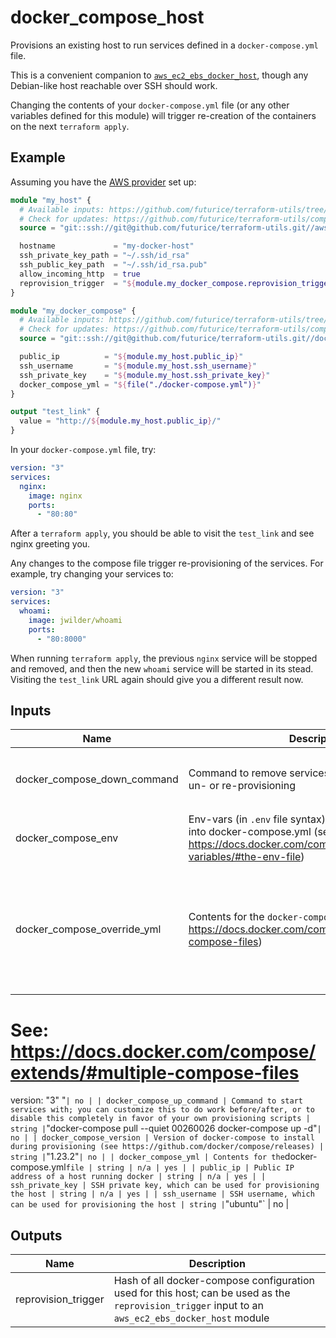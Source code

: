 # docker_compose_host

Provisions an existing host to run services defined in a `docker-compose.yml` file.

This is a convenient companion to [`aws_ec2_ebs_docker_host`](https://github.com/futurice/terraform-utils/tree/master/aws_ec2_ebs_docker_host), though any Debian-like host reachable over SSH should work.

Changing the contents of your `docker-compose.yml` file (or any other variables defined for this module) will trigger re-creation of the containers on the next `terraform apply`.

## Example

Assuming you have the [AWS provider](https://www.terraform.io/docs/providers/aws/index.html) set up:

```tf
module "my_host" {
  # Available inputs: https://github.com/futurice/terraform-utils/tree/master/docker_compose_host#inputs
  # Check for updates: https://github.com/futurice/terraform-utils/compare/v9.3...master
  source = "git::ssh://git@github.com/futurice/terraform-utils.git//aws_ec2_ebs_docker_host?ref=v9.3"

  hostname             = "my-docker-host"
  ssh_private_key_path = "~/.ssh/id_rsa"
  ssh_public_key_path  = "~/.ssh/id_rsa.pub"
  allow_incoming_http  = true
  reprovision_trigger  = "${module.my_docker_compose.reprovision_trigger}"
}

module "my_docker_compose" {
  # Available inputs: https://github.com/futurice/terraform-utils/tree/master/docker_compose_host#inputs
  # Check for updates: https://github.com/futurice/terraform-utils/compare/v9.3...master
  source = "git::ssh://git@github.com/futurice/terraform-utils.git//docker_compose_host?ref=v9.3"

  public_ip          = "${module.my_host.public_ip}"
  ssh_username       = "${module.my_host.ssh_username}"
  ssh_private_key    = "${module.my_host.ssh_private_key}"
  docker_compose_yml = "${file("./docker-compose.yml")}"
}

output "test_link" {
  value = "http://${module.my_host.public_ip}/"
}
```

In your `docker-compose.yml` file, try:

```yml
version: "3"
services:
  nginx:
    image: nginx
    ports:
      - "80:80"
```

After a `terraform apply`, you should be able to visit the `test_link` and see nginx greeting you.

Any changes to the compose file trigger re-provisioning of the services. For example, try changing your services to:

```yml
version: "3"
services:
  whoami:
    image: jwilder/whoami
    ports:
      - "80:8000"
```

When running `terraform apply`, the previous `nginx` service will be stopped and removed, and then the new `whoami` service will be started in its stead. Visiting the `test_link` URL again should give you a different result now.

<!-- terraform-docs:begin -->
## Inputs

| Name | Description | Type | Default | Required |
|------|-------------|:----:|:-----:|:-----:|
| docker_compose_down_command | Command to remove services with; will be run during un- or re-provisioning | string | `"docker-compose stop 00260026 docker-compose rm -f"` | no |
| docker_compose_env | Env-vars (in `.env` file syntax) that will be substituted into docker-compose.yml (see https://docs.docker.com/compose/environment-variables/#the-env-file) | string | `"# No env-vars set"` | no |
| docker_compose_override_yml | Contents for the `docker-compose.override.yml` file (see https://docs.docker.com/compose/extends/#multiple-compose-files) | string | `"# Any docker-compose services defined here will be merged on top of docker-compose.yml
# See: https://docs.docker.com/compose/extends/#multiple-compose-files
version: "3"
"` | no |
| docker_compose_up_command | Command to start services with; you can customize this to do work before/after, or to disable this completely in favor of your own provisioning scripts | string | `"docker-compose pull --quiet 00260026 docker-compose up -d"` | no |
| docker_compose_version | Version of docker-compose to install during provisioning (see https://github.com/docker/compose/releases) | string | `"1.23.2"` | no |
| docker_compose_yml | Contents for the `docker-compose.yml` file | string | n/a | yes |
| public_ip | Public IP address of a host running docker | string | n/a | yes |
| ssh_private_key | SSH private key, which can be used for provisioning the host | string | n/a | yes |
| ssh_username | SSH username, which can be used for provisioning the host | string | `"ubuntu"` | no |

## Outputs

| Name | Description |
|------|-------------|
| reprovision_trigger | Hash of all docker-compose configuration used for this host; can be used as the `reprovision_trigger` input to an `aws_ec2_ebs_docker_host` module |
<!-- terraform-docs:end -->
